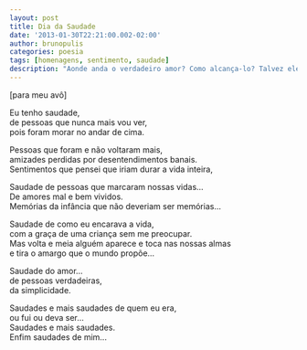```yaml
---
layout: post
title: Dia da Saudade
date: '2013-01-30T22:21:00.002-02:00'
author: brunopulis
categories: poesia
tags: [homenagens, sentimento, saudade]
description: "Aonde anda o verdadeiro amor? Como alcança-lo? Talvez ele seja alguém e não tão abstrato quanto pensamos."
---
```


[para meu avô]

Eu tenho saudade, <br/>
de pessoas que nunca mais vou ver, <br/>
pois foram morar no andar de cima. <br/>

Pessoas que foram e não voltaram mais, <br/>
amizades perdidas por desentendimentos banais. <br/>
Sentimentos que pensei que iriam durar a vida inteira,

Saudade de pessoas que marcaram nossas vidas...<br/>
De amores mal e bem vividos. <br/>
Memórias da infância que não deveriam ser memórias...<br/>

Saudade de como eu encarava a vida, <br/>
com a graça de uma criança sem me preocupar. <br />
Mas volta e meia alguém aparece e toca nas nossas almas <br/>
e tira o amargo que o mundo propõe...<br/>

Saudade do amor...<br/>
de pessoas verdadeiras, <br/>
da simplicidade. <br/>

Saudades e mais saudades de quem eu era, <br/>
ou fui ou deva ser...<br/>
Saudades e mais saudades. <br/>
Enfim saudades de mim...